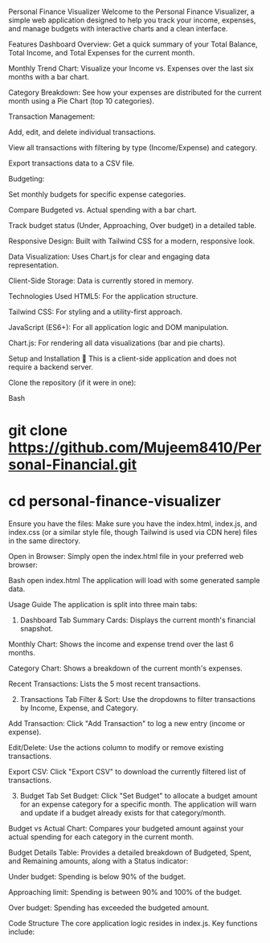 
Personal Finance Visualizer 
Welcome to the Personal Finance Visualizer, a simple web application designed to help you track your income, expenses, and manage budgets with interactive charts and a clean interface.

Features 
Dashboard Overview: Get a quick summary of your Total Balance, Total Income, and Total Expenses for the current month.

Monthly Trend Chart: Visualize your Income vs. Expenses over the last six months with a bar chart.

Category Breakdown: See how your expenses are distributed for the current month using a Pie Chart (top 10 categories).

Transaction Management:

Add, edit, and delete individual transactions.

View all transactions with filtering by type (Income/Expense) and category.

Export transactions data to a CSV file.

Budgeting:

Set monthly budgets for specific expense categories.

Compare Budgeted vs. Actual spending with a bar chart.

Track budget status (Under, Approaching, Over budget) in a detailed table.

Responsive Design: Built with Tailwind CSS for a modern, responsive look.

Data Visualization: Uses Chart.js for clear and engaging data representation.

Client-Side Storage: Data is currently stored in memory.

Technologies Used 
HTML5: For the application structure.

Tailwind CSS: For styling and a utility-first approach.

JavaScript (ES6+): For all application logic and DOM manipulation.

Chart.js: For rendering all data visualizations (bar and pie charts).

Setup and Installation 🚀
This is a client-side application and does not require a backend server.

Clone the repository (if it were in one):

Bash
# git clone https://github.com/Mujeem8410/Personal-Financial.git
# cd personal-finance-visualizer
Ensure you have the files: Make sure you have the index.html, index.js, and index.css (or a similar style file, though Tailwind is used via CDN here) files in the same directory.

Open in Browser: Simply open the index.html file in your preferred web browser:

Bash
open index.html
The application will load with some generated sample data.

Usage Guide 
The application is split into three main tabs:

1. Dashboard Tab
Summary Cards: Displays the current month's financial snapshot.

Monthly Chart: Shows the income and expense trend over the last 6 months.

Category Chart: Shows a breakdown of the current month's expenses.

Recent Transactions: Lists the 5 most recent transactions.

2. Transactions Tab
Filter & Sort: Use the dropdowns to filter transactions by Income, Expense, and Category.

Add Transaction: Click "Add Transaction" to log a new entry (income or expense).

Edit/Delete: Use the actions column to modify or remove existing transactions.

Export CSV: Click "Export CSV" to download the currently filtered list of transactions.

3. Budget Tab
Set Budget: Click "Set Budget" to allocate a budget amount for an expense category for a specific month. The application will warn and update if a budget already exists for that category/month.

Budget vs Actual Chart: Compares your budgeted amount against your actual spending for each category in the current month.

Budget Details Table: Provides a detailed breakdown of Budgeted, Spent, and Remaining amounts, along with a Status indicator:

Under budget: Spending is below 90% of the budget.

Approaching limit: Spending is between 90% and 100% of the budget.

Over budget: Spending has exceeded the budgeted amount.

Code Structure 
The core application logic resides in index.js. Key functions include:

